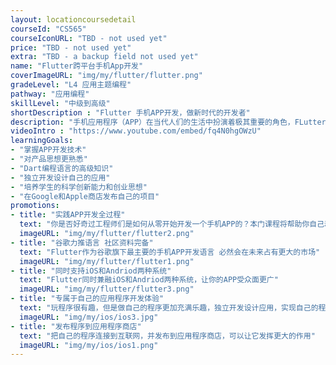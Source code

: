 ```yaml
---
layout: locationcoursedetail
courseId: "CS565"
courseIconURL: "TBD - not used yet"
price: "TBD - not used yet"
extra: "TBD - a backup field not used yet"
name: "Flutter跨平台手机App开发"
coverImageURL: "img/my/flutter/flutter.png"
gradeLevel: "L4 应用主题编程"
pathway: "应用编程"
skillLevel: "中级到高级"
shortDescription : "Flutter 手机APP开发，做新时代的开发者"
description: "手机应用程序（APP）在当代人们的生活中扮演着极其重要的角色，FLutter作为谷歌旗下的APP开发项目拥有诸多优点，必然在未来的应用市场中占据主流地位。学习APP开发不止是学习Flutter应用开发技术，更是学习去思考需求，实现需求的过程"
videoIntro : "https://www.youtube.com/embed/fq4N0hgOWzU"
learningGoals:
- "掌握APP开发技术"
- "对产品思想更熟悉"
- "Dart编程语言的高级知识"
- "独立开发设计自己的应用"
- "培养学生的科学创新能力和创业思想"
- "在Google和Apple商店发布自己的项目"
promotions:
- title: "实践APP开发全过程"
  text: "你是否好奇过工程师们是如何从零开始开发一个手机APP的？本门课程将帮助你自己动手，开发一个属于自己的APP"
  imageURL: "img/my/flutter/flutter2.png"
- title: "谷歌力推语言 社区资料完备"
  text: "Flutter作为谷歌旗下最主要的手机APP开发语言 必然会在未来占有更大的市场"
  imageURL: "img/my/flutter/flutter1.png"
- title: "同时支持iOS和Andriod两种系统"
  text: "Flutter同时兼融iOS和Andriod两种系统，让你的APP受众面更广"
  imageURL: "img/my/flutter/flutter3.png"
- title: "专属于自己的应用程序开发体验"
  text: "玩程序很有趣，但是做自己的程序更加充满乐趣，独立开发设计应用，实现自己的程序员梦想！"
  imageURL: "img/my/ios/ios3.jpg"
- title: "发布程序到应用程序商店"
  text: "把自己的程序连接到互联网，并发布到应用程序商店，可以让它发挥更大的作用"
  imageURL: "img/my/ios/ios1.png"
---
```

